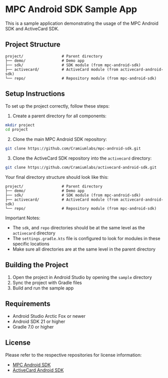 # MPC Android SDK Sample App

This is a sample application demonstrating the usage of the MPC Android SDK and ActiveCard SDK.

## Project Structure

```
project/                 # Parent directory
├── demo/                # Demo app
├── sdk/                 # SDK module (from mpc-android-sdk)
├── activecard/          # ActiveCard module (from activecard-android-sdk)
└── repo/                # Repository module (from mpc-android-sdk)
```

## Setup Instructions

To set up the project correctly, follow these steps:

1. Create a parent directory for all components:
```bash
mkdir project
cd project
```

2. Clone the main MPC Android SDK repository:
```bash
git clone https://github.com/Cramiumlabs/mpc-android-sdk.git 
```

3. Clone the ActiveCard SDK repository into the `activecard` directory:
```bash
git clone https://github.com/Cramiumlabs/activecard-android-sdk.git 
```


Your final directory structure should look like this:
```
project/                 # Parent directory
├── demo/                # Demo app
├── sdk/                 # SDK module (from mpc-android-sdk)
├── activecard/          # ActiveCard module (from activecard-android-sdk)
└── repo/                # Repository module (from mpc-android-sdk)
```

Important Notes:
- The  `sdk`, and `repo` directories should be at the same level as the `activecard` directory
- The `settings.gradle.kts` file is configured to look for modules in these specific locations
- Make sure all directories are at the same level in the parent directory

## Building the Project

1. Open the project in Android Studio by opening the `sample` directory
2. Sync the project with Gradle files
3. Build and run the sample app

## Requirements

- Android Studio Arctic Fox or newer
- Android SDK 21 or higher
- Gradle 7.0 or higher

## License

Please refer to the respective repositories for license information:
- [MPC Android SDK](https://github.com/Cramiumlabs/mpc-android-sdk)
- [ActiveCard Android SDK](https://github.com/Cramiumlabs/activecard-android-sdk) 